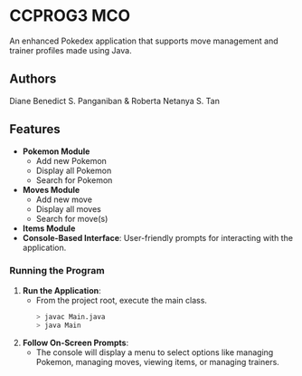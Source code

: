 # CCPROG3 MCO
An enhanced Pokedex application that supports move management and trainer profiles made using Java.

## Authors
Diane Benedict S. Panganiban & Roberta Netanya S. Tan

## Features
- **Pokemon Module**
  - Add new Pokemon
  - Display all Pokemon
  - Search for Pokemon
- **Moves Module**
  - Add new move
  - Display all moves
  - Search for move(s)
- **Items Module**
- **Console-Based Interface**: User-friendly prompts for interacting with the application.

   
### Running the Program
1. **Run the Application**:
   - From the project root, execute the main class.
     ```bash
     > javac Main.java
     > java Main
     ```
2. **Follow On-Screen Prompts**:
   - The console will display a menu to select options like managing Pokemon, managing moves, viewing items, or managing trainers.
